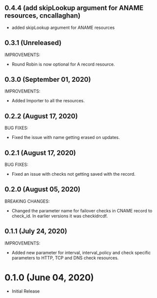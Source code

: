## 0.4.4 (add skipLookup argument for ANAME resources, cncallaghan)
- added skipLookup argument for ANAME resources

## 0.3.1 (Unreleased)

IMPROVEMENTS:
- Round Robin is now optional for A record resource.
## 0.3.0 (September 01, 2020)

IMPROVEMENTS:
- Added Importer to all the resources.
## 0.2.2 (August 17, 2020)

BUG FIXES:
- Fixed the issue with name getting erased on updates.
## 0.2.1 (August 17, 2020)

BUG FIXES:
- Fixed an issue with checks not getting saved with the record.
## 0.2.0 (August 05, 2020)

BREAKING CHANGES:

- Changed the parameter name for failover checks in CNAME record to check_id. In earlier versions it was checkidrcdf.
## 0.1.1 (July 24, 2020)

IMPROVEMENTS:

- Added new parameter for interval, interval_policy and check specific parameters to HTTP, TCP and DNS check resources.
# 0.1.0 (June 04, 2020)

- Initial Release
